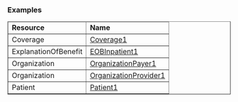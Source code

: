 <div xmlns="http://www.w3.org/1999/xhtml" xmlns:xsi="http://www.w3.org/2001/XMLSchema-instance" xsi:schemaLocation="http://hl7.org/fhir ../../input-cache/schemas-r5/fhir-single.xsd">


<h3>Examples  </h3>
<table border="1" class="codesytems local">
  <thead>
    <tr>
      <td>
        <b>Resource</b>
      </td>
      <td>
        <b>Name</b>
      </td>
    </tr>
  </thead>
  <tbody> 
<tr>
<td>Coverage</td>
<td><a href="Coverage-Coverage1.html">Coverage1</a></td>
</tr>
<tr>
<td>ExplanationOfBenefit</td>
<td><a href="ExplanationOfBenefit-EOBInpatient1.html">EOBInpatient1</a></td>
</tr>
<tr>
<td>Organization</td>
<td><a href="Organization-OrganizationPayer1.html">OrganizationPayer1</a></td>
</tr>
<tr>
<td>Organization</td>
<td><a href="Organization-OrganizationProvider1.html">OrganizationProvider1</a></td>
</tr>
<tr>
<td>Patient</td>
<td><a href="Patient-Patient1.html">Patient1</a></td>
</tr>
</tbody>
</table>


</div>
